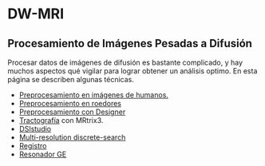 DW-MRI
======

## Procesamiento de Imágenes Pesadas a Difusión ##
Procesar datos de imágenes de difusión es bastante complicado, y hay muchos aspectos qué vigilar para lograr obtener un análisis optimo. En esta página se describen algunas técnicas.

+ [Preprocesamiento en imágenes de humanos.](./DWMRI_Preprocesamiento-humanos)
+ [Preprocesamiento en roedores](./DWMRI_Preprocesamiento-roedores)
+ [Preprocesamiento con Designer](./DWMRI_designer)
+ [Tractografía](./MRtrix3_Tractografia) con MRtrix3.
+ [DSIstudio](./DWMRI_DSIstudio)
+ [Multi-resolution discrete-search](./DWMRI_Multi-tensor)
+ [Registro](./DWMRI_Registro)
+ [Resonador GE](./DWI_GE)



